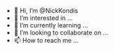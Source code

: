 - 👋 Hi, I’m @NickKondis
- 👀 I’m interested in ...
- 🌱 I’m currently learning ...
- 💞️ I’m looking to collaborate on ...
- 📫 How to reach me ...

<!---
NickKondis/NickKondis is a ✨ special ✨ repository because its `README.md` (this file) appears on your GitHub profile.
You can click the Preview link to take a look at your changes.
--->

